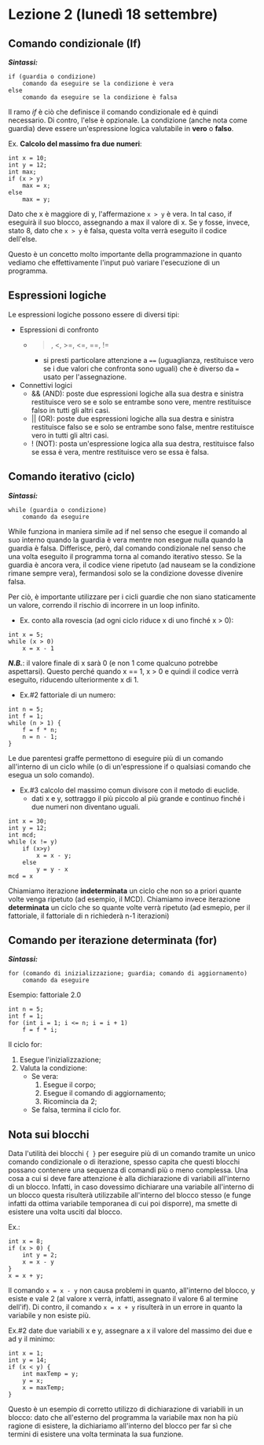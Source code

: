# Lezione 2 (lunedì 18 settembre)

## Comando condizionale (If)
***Sintassi:***
```
if (guardia o condizione)
    comando da eseguire se la condizione è vera
else
    comando da eseguire se la condizione è falsa
```
Il ramo *if* è ciò che definisce il comando condizionale ed è quindi necessario. Di contro, l'else è opzionale. La condizione (anche nota come guardia) deve essere un'espressione logica valutabile in **vero** o **falso**.

Ex. **Calcolo del massimo fra due numeri**:
```
int x = 10;
int y = 12;
int max;
if (x > y)
    max = x;
else
    max = y;
```
Dato che x è maggiore di y, l'affermazione `x > y` è vera. In tal caso, if eseguirà il suo blocco, assegnando a max il valore di x. Se y fosse, invece, stato 8, dato che `x > y` è falsa, questa volta verrà eseguito il codice dell'else.

Questo è un concetto molto importante della programmazione in quanto vediamo che effettivamente l'input può variare l'esecuzione di un programma.

## Espressioni logiche
Le espressioni logiche possono essere di diversi tipi:
* Espressioni di confronto
    * >, <, >=, <=, ==, !=
        * si presti particolare attenzione a `==` (uguaglianza, restituisce vero se i due valori che confronta sono uguali) che è diverso da `=` usato per l'assegnazione.
* Connettivi logici
    * && (AND): poste due espressioni logiche alla sua destra e sinistra restituisce vero se e solo se entrambe sono vere, mentre restituisce falso in tutti gli altri casi.
    * || (OR): poste due espressioni logiche alla sua destra e sinistra restituisce falso se e solo se entrambe sono false, mentre restituisce vero in tutti gli altri casi.
    * ! (NOT): posta un'espressione logica alla sua destra, restituisce falso se essa è vera, mentre restituisce vero se essa è falsa.

## Comando iterativo (ciclo)
***Sintassi:***
```
while (guardia o condizione)
    comando da eseguire
```
While funziona in maniera simile ad if nel senso che esegue il comando al suo interno quando la guardia è vera mentre non esegue nulla quando la guardia è falsa. Differisce, però, dal comando condizionale nel senso che una volta eseguito il programma torna al comando iterativo stesso. Se la guardia è ancora vera, il codice viene ripetuto (ad nauseam se la condizione rimane sempre vera), fermandosi solo se la condizione dovesse divenire falsa.

Per ciò, è importante utilizzare per i cicli guardie che non siano staticamente un valore, correndo il rischio di incorrere in un loop infinito.

* Ex. conto alla rovescia (ad ogni ciclo riduce x di uno finché x > 0):
```
int x = 5;
while (x > 0)
    x = x - 1
```
***N.B.***: il valore finale di x sarà 0 (e non 1 come qualcuno potrebbe aspettarsi). Questo perché quando x == 1, x > 0 e quindi il codice verrà eseguito, riducendo ulteriormente x di 1.

* Ex.#2 fattoriale di un numero:
```
int n = 5;
int f = 1;
while (n > 1) {
    f = f * n;
    n = n - 1;
}
```
Le due parentesi graffe permettono di eseguire più di un comando all'interno di un ciclo while (o di un'espressione if o qualsiasi comando che esegua un solo comando).

* Ex.#3 calcolo del massimo comun divisore con il metodo di euclide.
    * dati x e y, sottraggo il più piccolo al più grande e continuo finché i due numeri non diventano uguali.
```
int x = 30;
int y = 12;
int mcd;
while (x != y)
    if (x>y)
        x = x - y;
    else
        y = y - x
mcd = x
```

Chiamiamo iterazione **indeterminata** un ciclo che non so a priori quante volte venga ripetuto (ad esempio, il MCD). Chiamiamo invece iterazione **determinata** un ciclo che so quante volte verrà ripetuto (ad esmepio, per il fattoriale, il fattoriale di n richiederà n-1 iterazioni)

## Comando per iterazione determinata (for)
***Sintassi:***
```
for (comando di inizializzazione; guardia; comando di aggiornamento)
    comando da eseguire
```
Esempio: fattoriale 2.0
```
int n = 5;
int f = 1;
for (int i = 1; i <= n; i = i + 1)
    f = f * i;
```
Il ciclo for:
1. Esegue l'inizializzazione;
2. Valuta la condizione:
    * Se vera:
        1. Esegue il corpo;
        2. Esegue il comando di aggiornamento;
        3. Ricomincia da 2;
    * Se falsa, termina il ciclo for.

## Nota sui blocchi
Data l'utilità dei blocchi `{ }` per eseguire più di un comando tramite un unico comando condizionale o di iterazione, spesso capita che questi blocchi possano contenere una sequenza di comandi più o meno complessa. Una cosa a cui si deve fare attenzione è alla dichiarazione di variabili all'interno di un blocco. Infatti, in caso dovessimo dichiarare una variabile all'interno di un blocco questa risulterà utilizzabile all'interno del blocco stesso (e funge infatti da ottima variabile temporanea di cui poi disporre), ma smette di esistere una volta usciti dal blocco.

Ex.:
```
int x = 8;
if (x > 0) {
    int y = 2;
    x = x - y
} 
x = x + y;
```
Il comando `x = x - y` non causa problemi in quanto, all'interno del blocco, y esiste e vale 2 (al valore x verrà, infatti, assegnato il valore 6 al termine dell'if). Di contro, il comando `x = x + y` risulterà in un errore in quanto la variabile y non esiste più.

Ex.#2 date due variabili x e y, assegnare a x il valore del massimo dei due e ad y il minimo:
```
int x = 1;
int y = 14;
if (x < y) {
    int maxTemp = y;
    y = x;
    x = maxTemp;
}
```
Questo è un esempio di corretto utilizzo di dichiarazione di variabili in un blocco: dato che all'esterno del programma la variabile max non ha più ragione di esistere, la dichiariamo all'interno del blocco per far sì che termini di esistere una volta terminata la sua funzione.